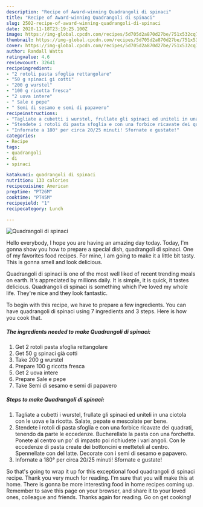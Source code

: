 ```yaml
---
description: "Recipe of Award-winning Quadrangoli di spinaci"
title: "Recipe of Award-winning Quadrangoli di spinaci"
slug: 2502-recipe-of-award-winning-quadrangoli-di-spinaci
date: 2020-11-18T23:19:25.100Z
image: https://img-global.cpcdn.com/recipes/5d705d2a870d27be/751x532cq70/quadrangoli-di-spinaci-recipe-main-photo.jpg
thumbnail: https://img-global.cpcdn.com/recipes/5d705d2a870d27be/751x532cq70/quadrangoli-di-spinaci-recipe-main-photo.jpg
cover: https://img-global.cpcdn.com/recipes/5d705d2a870d27be/751x532cq70/quadrangoli-di-spinaci-recipe-main-photo.jpg
author: Randall Watts
ratingvalue: 4.6
reviewcount: 32641
recipeingredient:
- "2 rotoli pasta sfoglia rettangolare"
- "50 g spinaci gi cotti"
- "200 g wurstel"
- "100 g ricotta fresca"
- "2 uova intere"
- " Sale e pepe"
- " Semi di sesamo e semi di papavero"
recipeinstructions:
- "Tagliate a cubetti i wurstel, frullate gli spinaci ed uniteli in una ciotola con le uova e la ricotta. Salate, pepate e mescolate per bene."
- "Stendete i rotoli di pasta sfoglia e con una forbice ricavate dei quadrati, tenendo da parte le eccedenze. Bucherellate la pasta con una forchetta. Ponete al centro un po&#39; di impasto poi richiudete i vari angoli. Con le eccedenze di pasta create dei bottoncini e metteteli al centro. Spennellate con del latte. Decorate con i semi di sesamo e papavero."
- "Infornate a 180° per circa 20/25 minuti! Sfornate e gustate!"
categories:
- Recipe
tags:
- quadrangoli
- di
- spinaci

katakunci: quadrangoli di spinaci 
nutrition: 133 calories
recipecuisine: American
preptime: "PT26M"
cooktime: "PT45M"
recipeyield: "1"
recipecategory: Lunch

---
```



![Quadrangoli di spinaci](https://img-global.cpcdn.com/recipes/5d705d2a870d27be/751x532cq70/quadrangoli-di-spinaci-recipe-main-photo.jpg)

Hello everybody, I hope you are having an amazing day today. Today, I'm gonna show you how to prepare a special dish, quadrangoli di spinaci. One of my favorites food recipes. For mine, I am going to make it a little bit tasty. This is gonna smell and look delicious.



Quadrangoli di spinaci is one of the most well liked of recent trending meals on earth. It's appreciated by millions daily. It is simple, it is quick, it tastes delicious. Quadrangoli di spinaci is something which I've loved my whole life. They're nice and they look fantastic.


To begin with this recipe, we have to prepare a few ingredients. You can have quadrangoli di spinaci using 7 ingredients and 3 steps. Here is how you cook that.

<!--inarticleads1-->

##### The ingredients needed to make Quadrangoli di spinaci:

1. Get 2 rotoli pasta sfoglia rettangolare
1. Get 50 g spinaci già cotti
1. Take 200 g wurstel
1. Prepare 100 g ricotta fresca
1. Get 2 uova intere
1. Prepare  Sale e pepe
1. Take  Semi di sesamo e semi di papavero




<!--inarticleads2-->

##### Steps to make Quadrangoli di spinaci:

1. Tagliate a cubetti i wurstel, frullate gli spinaci ed uniteli in una ciotola con le uova e la ricotta. Salate, pepate e mescolate per bene.
1. Stendete i rotoli di pasta sfoglia e con una forbice ricavate dei quadrati, tenendo da parte le eccedenze. Bucherellate la pasta con una forchetta. Ponete al centro un po&#39; di impasto poi richiudete i vari angoli. Con le eccedenze di pasta create dei bottoncini e metteteli al centro. Spennellate con del latte. Decorate con i semi di sesamo e papavero.
1. Infornate a 180° per circa 20/25 minuti! Sfornate e gustate!




So that's going to wrap it up for this exceptional food quadrangoli di spinaci recipe. Thank you very much for reading. I'm sure that you will make this at home. There is gonna be more interesting food in home recipes coming up. Remember to save this page on your browser, and share it to your loved ones, colleague and friends. Thanks again for reading. Go on get cooking!
